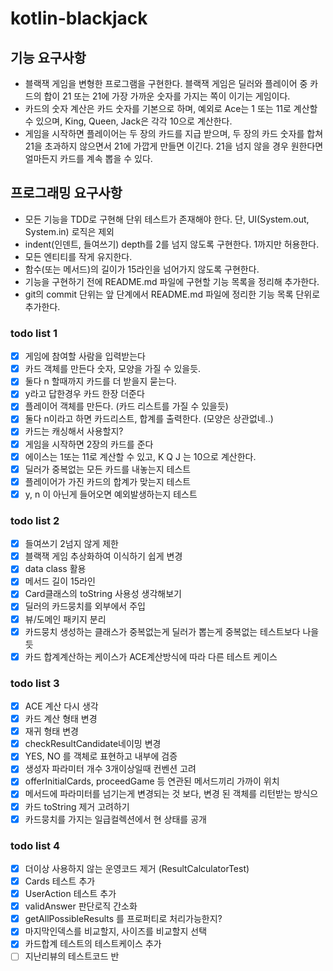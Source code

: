 # kotlin-blackjack

## 기능 요구사항
- 블랙잭 게임을 변형한 프로그램을 구현한다. 블랙잭 게임은 딜러와 플레이어 중 카드의 합이 21 또는 21에 가장 가까운 숫자를 가지는 쪽이 이기는 게임이다.
- 카드의 숫자 계산은 카드 숫자를 기본으로 하며, 예외로 Ace는 1 또는 11로 계산할 수 있으며, King, Queen, Jack은 각각 10으로 계산한다.
- 게임을 시작하면 플레이어는 두 장의 카드를 지급 받으며, 두 장의 카드 숫자를 합쳐 21을 초과하지 않으면서 21에 가깝게 만들면 이긴다. 21을 넘지 않을 경우 원한다면 얼마든지 카드를 계속 뽑을 수 있다.

## 프로그래밍 요구사항
- 모든 기능을 TDD로 구현해 단위 테스트가 존재해야 한다. 단, UI(System.out, System.in) 로직은 제외
- indent(인덴트, 들여쓰기) depth를 2를 넘지 않도록 구현한다. 1까지만 허용한다.
- 모든 엔티티를 작게 유지한다.
- 함수(또는 메서드)의 길이가 15라인을 넘어가지 않도록 구현한다.
- 기능을 구현하기 전에 README.md 파일에 구현할 기능 목록을 정리해 추가한다.
- git의 commit 단위는 앞 단계에서 README.md 파일에 정리한 기능 목록 단위로 추가한다.

### todo list 1
- [x] 게임에 참여할 사람을 입력받는다
- [x] 카드 객체를 만든다 숫자, 모양을 가질 수 있을듯.
- [x] 둘다 n 할때까지 카드를 더 받을지 묻는다.
- [x] y라고 답한경우 카드 한장 더준다
- [x] 플레이어 객체를 만든다. (카드 리스트를 가질 수 있을듯)
- [x] 둘다 n이라고 하면 카드리스트, 합계를 출력한다. (모양은 상관없네..)
- [x] 카드는 캐싱해서 사용할지? 
- [x] 게임을 시작하면 2장의 카드를 준다
- [x] 에이스는 1또는 11로 계산할 수 있고, K Q J 는 10으로 계산한다.
- [x] 딜러가 중복없는 모든 카드를 내놓는지 테스트
- [x] 플레이어가 가진 카드의 합계가 맞는지 테스트
- [x] y, n 이 아닌게 들어오면 예외발생하는지 테스트

### todo list 2
- [x] 들여쓰기 2넘지 않게 제한
- [x] 블랙잭 게임 추상화하여 이식하기 쉽게 변경
- [x] data class 활용
- [x] 메서드 길이 15라인
- [x] Card클래스의 toString 사용성 생각해보기
- [x] 딜러의 카드뭉치를 외부에서 주입
- [x] 뷰/도메인 패키지 분리
- [x] 카드뭉치 생성하는 클래스가 중복없는게 딜러가 뽑는게 중복없는 테스트보다 나을듯
- [x] 카드 합계계산하는 케이스가 ACE계산방식에 따라 다른 테스트 케이스

### todo list 3
- [x] ACE 계산 다시 생각
- [x] 카드 계산 형태 변경
- [x] 재귀 형태 변경
- [x] checkResultCandidate네이밍 변경
- [x] YES, NO 를 객체로 표현하고 내부에 검증
- [x] 생성자 파라미터 개수 3개이상일때 컨벤션 고려
- [x] offerInitialCards, proceedGame 등 연관된 메서드끼리 가까이 위치
- [x] 메서드에 파라미터를 넘기는게 변경되는 것 보다, 변경 된 객체를 리턴받는 방식으
- [x] 카드 toString 제거 고려하기
- [x] 카드뭉치를 가지는 일급컬렉션에서 현 상태를 공개

### todo list 4
- [x] 더이상 사용하지 않는 운영코드 제거 (ResultCalculatorTest)
- [x] Cards 테스트 추가
- [x] UserAction 테스트 추가
- [x] validAnswer 판단로직 간소화
- [x] getAllPossibleResults 를 프로퍼티로 처리가능한지?
- [x] 마지막인덱스를 비교할지, 사이즈를 비교할지 선택
- [x] 카드합계 테스트의 테스트케이스 추가
- [ ] 지난리뷰의 테스트코드 반